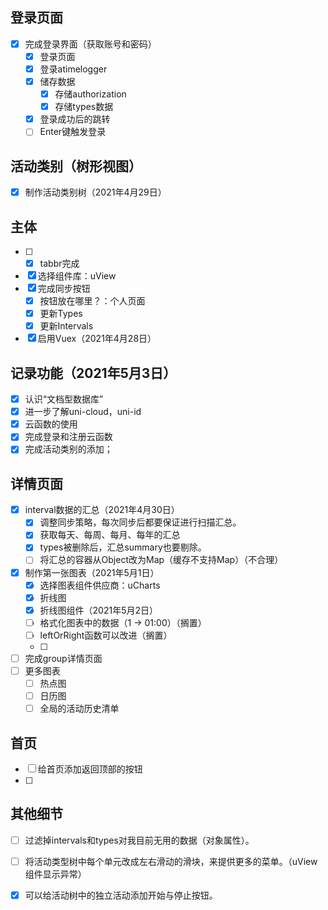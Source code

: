 ## 登录页面

- [x] 完成登录界面（获取账号和密码）
  - [x] 登录页面
  - [x] 登录atimelogger
  - [x] 储存数据
    - [x] 存储authorization
    - [x] 存储types数据
  - [x] 登录成功后的跳转
  - [ ] Enter键触发登录
## 活动类别（树形视图）
- [x] 制作活动类别树（2021年4月29日）

## 主体
- [ ] - [x] tabbr完成
- [x] 选择组件库：uView
- [x] 完成同步按钮
  - [x] 按钮放在哪里？：个人页面
  - [x] 更新Types
  - [x] 更新Intervals
- [x] 启用Vuex（2021年4月28日）
## 记录功能（2021年5月3日）

  - [x] 认识“文档型数据库”
  - [x] 进一步了解uni-cloud，uni-id
  - [x] 云函数的使用
  - [x] 完成登录和注册云函数
- [x] 完成活动类别的添加；
## 详情页面
- [x] interval数据的汇总（2021年4月30日）
  - [x] 调整同步策略，每次同步后都要保证进行扫描汇总。
  - [x] 获取每天、每周、每月、每年的汇总
  - [x] types被删除后，汇总summary也要剔除。
  - [ ] 将汇总的容器从Object改为Map（缓存不支持Map）（不合理）
- [x] 制作第一张图表（2021年5月1日）
  - [x] 选择图表组件供应商：uCharts
  - [x] 折线图
  - [x] 折线图组件（2021年5月2日）
  - [ ] 格式化图表中的数据（1 -> 01:00）（搁置）
  - [ ] leftOrRight函数可以改进（搁置）
  - [ ] 
- [ ] 完成group详情页面
- [ ] 更多图表
  - [ ] 热点图
  - [ ] 日历图
  - [ ] 全局的活动历史清单
## 首页
  - [ ] 给首页添加返回顶部的按钮
  - [ ] 
## 其他细节
  - [ ] 过滤掉intervals和types对我目前无用的数据（对象属性）。
  - [ ] 将活动类型树中每个单元改成左右滑动的滑块，来提供更多的菜单。（uView组件显示异常）
  - [x] 可以给活动树中的独立活动添加开始与停止按钮。







